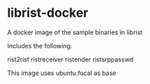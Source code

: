 # librist-docker

A docker image of the sample binaries in librist

Includes the following:

rist2rist
ristreceiver
ristender
ristsrppasswd

This image uses ubuntu:focal as base
